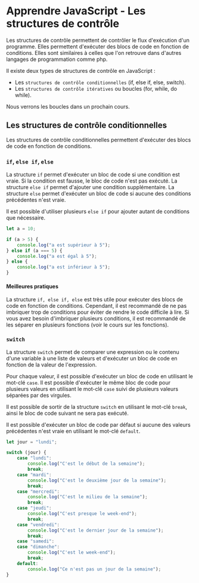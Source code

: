 # Apprendre JavaScript - Les structures de contrôle

Les structures de contrôle permettent de contrôler le flux d'exécution d'un programme. Elles permettent d'exécuter des blocs de code en fonction de conditions. Elles sont similaires à celles que l'on retrouve dans d'autres langages de programmation comme php.

Il existe deux types de structures de contrôle en JavaScript :

-   Les `structures de contrôle conditionnelles` (if, else if, else, switch).
-   Les `structures de contrôle itératives` ou boucles (for, while, do while).

Nous verrons les boucles dans un prochain cours.

## Les structures de contrôle conditionnelles

Les structures de contrôle conditionnelles permettent d'exécuter des blocs de code en fonction de conditions.

### `if`, `else if`, `else`

La structure `if` permet d'exécuter un bloc de code si une condition est vraie. Si la condition est fausse, le bloc de code n'est pas exécuté. La structure `else if` permet d'ajouter une condition supplémentaire. La structure `else` permet d'exécuter un bloc de code si aucune des conditions précédentes n'est vraie.

Il est possible d'utiliser plusieurs `else if` pour ajouter autant de conditions que nécessaire.

```javascript
let a = 10;

if (a > 5) {
    console.log("a est supérieur à 5");
} else if (a === 5) {
    console.log("a est égal à 5");
} else {
    console.log("a est inférieur à 5");
}
```

#### Meilleures pratiques

La structure `if, else if, else` est très utile pour exécuter des blocs de code en fonction de conditions. Cependant, il est recommandé de ne pas imbriquer trop de conditions pour éviter de rendre le code difficile à lire. Si vous avez besoin d'imbriquer plusieurs conditions, il est recommandé de les séparer en plusieurs fonctions (voir le cours sur les fonctions).

### `switch`

La structure `switch` permet de comparer une expression ou le contenu d'une variable à une liste de valeurs et d'exécuter un bloc de code en fonction de la valeur de l'expression.

Pour chaque valeur, il est possible d'exécuter un bloc de code en utilisant le mot-clé `case`. Il est possible d'exécuter le même bloc de code pour plusieurs valeurs en utilisant le mot-clé `case` suivi de plusieurs valeurs séparées par des virgules.

Il est possible de sortir de la structure `switch` en utilisant le mot-clé `break`, ainsi le bloc de code suivant ne sera pas exécuté.

Il est possible d'exécuter un bloc de code par défaut si aucune des valeurs précédentes n'est vraie en utilisant le mot-clé `default`.

```javascript
let jour = "lundi";

switch (jour) {
    case "lundi":
        console.log("C'est le début de la semaine");
        break;
    case "mardi":
        console.log("C'est le deuxième jour de la semaine");
        break;
    case "mercredi":
        console.log("C'est le milieu de la semaine");
        break;
    case "jeudi":
        console.log("C'est presque le week-end");
        break;
    case "vendredi":
        console.log("C'est le dernier jour de la semaine");
        break;
    case "samedi":
    case "dimanche":
        console.log("C'est le week-end");
        break;
    default:
        console.log("Ce n'est pas un jour de la semaine");
}
```
